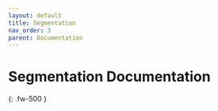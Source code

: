 ```yaml
---
layout: default
title: Segmentation
nav_order: 3
parent: Documentation
---
```


# Segmentation Documentation
{: .fw-500 }
